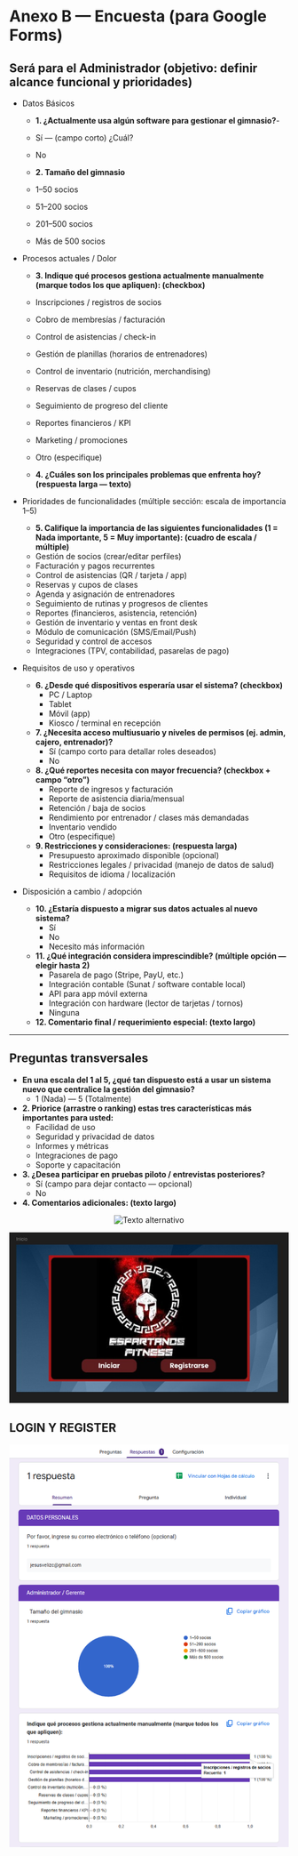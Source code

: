 # Anexo B — Encuesta (para Google Forms)


## Será para el Administrador (objetivo: definir alcance funcional y prioridades)

- Datos Básicos

  - **1. ¿Actualmente usa algún software para gestionar el gimnasio?**-
  - Sí — (campo corto) ¿Cuál?
  - No

  - **2. Tamaño del gimnasio**

  - 1–50 socios
  - 51–200 socios
  - 201–500 socios
  - Más de 500 socios

- Procesos actuales / Dolor

  - **3. Indique qué procesos gestiona actualmente manualmente (marque todos los que apliquen): (checkbox)**
  - Inscripciones / registros de socios
  - Cobro de membresías / facturación
  - Control de asistencias / check-in
  - Gestión de planillas (horarios de entrenadores)
  - Control de inventario (nutrición, merchandising)
  - Reservas de clases / cupos
  - Seguimiento de progreso del cliente
  - Reportes financieros / KPI
  - Marketing / promociones
  - Otro (especifique)

  - **4. ¿Cuáles son los principales problemas que enfrenta hoy? (respuesta larga — texto)**

- Prioridades de funcionalidades (múltiple sección: escala de importancia 1–5)

  - **5. Califique la importancia de las siguientes funcionalidades (1 = Nada importante, 5 = Muy importante): (cuadro de escala / múltiple)**
  - Gestión de socios (crear/editar perfiles)
  - Facturación y pagos recurrentes
  - Control de asistencias (QR / tarjeta / app)
  - Reservas y cupos de clases
  - Agenda y asignación de entrenadores
  - Seguimiento de rutinas y progresos de clientes
  - Reportes (financieros, asistencia, retención)
  - Gestión de inventario y ventas en front desk
  - Módulo de comunicación (SMS/Email/Push)
  - Seguridad y control de accesos
  - Integraciones (TPV, contabilidad, pasarelas de pago)

- Requisitos de uso y operativos

  - **6. ¿Desde qué dispositivos esperaría usar el sistema? (checkbox)**
    - PC / Laptop
    - Tablet
    - Móvil (app)
    - Kiosco / terminal en recepción
  - **7. ¿Necesita acceso multiusuario y niveles de permisos (ej. admin, cajero, entrenador)?**
    - Sí (campo corto para detallar roles deseados)
    - No
  - **8. ¿Qué reportes necesita con mayor frecuencia? (checkbox + campo “otro”)**
    - Reporte de ingresos y facturación
    - Reporte de asistencia diaria/mensual
    - Retención / baja de socios
    - Rendimiento por entrenador / clases más demandadas
    - Inventario vendido
    - Otro (especifique)
  - **9. Restricciones y consideraciones: (respuesta larga)**
    - Presupuesto aproximado disponible (opcional)
    - Restricciones legales / privacidad (manejo de datos de salud)
    - Requisitos de idioma / localización

- Disposición a cambio / adopción

  - **10. ¿Estaría dispuesto a migrar sus datos actuales al nuevo sistema?**
    - Sí
    - No
    - Necesito más información
  - **11. ¿Qué integración considera imprescindible? (múltiple opción — elegir hasta 2)**
    - Pasarela de pago (Stripe, PayU, etc.)
    - Integración contable (Sunat / software contable local)
    - API para app móvil externa
    - Integración con hardware (lector de tarjetas / tornos)
    - Ninguna
  - **12. Comentario final / requerimiento especial: (texto largo)**

---

## Preguntas transversales

- **En una escala del 1 al 5, ¿qué tan dispuesto está a usar un sistema nuevo que centralice la gestión del gimnasio?**
  - 1 (Nada) — 5 (Totalmente)
- **2. Priorice (arrastre o ranking) estas tres características más importantes para usted:**
  - Facilidad de uso
  - Seguridad y privacidad de datos
  - Informes y métricas
  - Integraciones de pago
  - Soporte y capacitación
- **3. ¿Desea participar en pruebas piloto / entrevistas posteriores?**
  - Sí (campo para dejar contacto — opcional)
  - No
- **4. Comentarios adicionales: (texto largo)**



<div style="text-align: center;">
    <img src="images/encuesta1.png" alt="Texto alternativo">
</div>


<p align="center">
  <img src="imagen/inicio.jpeg" alt="Logo Espartanos Fitness" width="600"/>
</p>

## LOGIN Y REGISTER

<p align="center">
  <img src="imagen/encuesta1.png" alt="Logo Espartanos Fitness" width="600"/>
</p>
